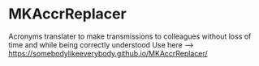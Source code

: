 # MKAccrReplacer
Acronyms translater to make transmissions to colleagues without loss of time and while being correctly understood
Use here --> https://somebodylikeeverybody.github.io/MKAccrReplacer/
